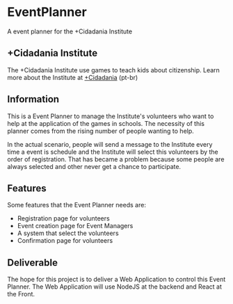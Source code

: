 # EventPlanner

A event planner for the +Cidadania Institute

## +Cidadania Institute

The +Cidadania Institute use games to teach kids about citizenship.
Learn more about the Institute at [+Cidadania](http://www.maiscidadania.org.br/) (pt-br)

## Information

This is a Event Planner to manage the Institute's volunteers who want to help at
the application of the games in schools. The necessity of this planner comes
from the rising number of people wanting to help.

In the actual scenario, people will send a message to the Institute every time
a event is schedule and the Institute will select this volunteers by the order
of registration. That has became a problem because some people are always
selected and other never get a chance to participate.

## Features

Some features that the Event Planner needs are:

- Registration page for volunteers
- Event creation page for Event Managers
- A system that select the volunteers
- Confirmation page for volunteers

## Deliverable

The hope for this project is to deliver a Web Application to control this Event
Planner. The Web Application will use NodeJS at the backend and React at the
Front.

